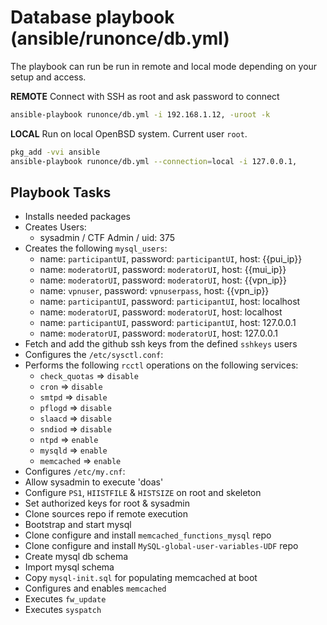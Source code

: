 # Database playbook (ansible/runonce/db.yml)

The playbook can run be run in remote and local mode depending on your setup
and access.

**REMOTE**
Connect with SSH as root and ask password to connect
```sh
ansible-playbook runonce/db.yml -i 192.168.1.12, -uroot -k
```

**LOCAL**
Run on local OpenBSD system. Current user `root`.
```sh
pkg_add -vvi ansible
ansible-playbook runonce/db.yml --connection=local -i 127.0.0.1,
```


## Playbook Tasks

* Installs needed packages
* Creates Users:
  * sysadmin / CTF Admin / uid: 375
* Creates the following `mysql_users`:
  * name: `participantUI`, password: `participantUI`, host:  {{pui_ip}}
  * name: `moderatorUI`, password: `moderatorUI`, host: {{mui_ip}}
  * name: `moderatorUI`, password: `moderatorUI`, host: {{vpn_ip}}
  * name: `vpnuser`, password: `vpnuserpass`, host: {{vpn_ip}}
  * name: `participantUI`, password: `participantUI`, host: localhost
  * name: `moderatorUI`, password: `moderatorUI`, host: localhost
  * name: `participantUI`, password: `participantUI`, host: 127.0.0.1
  * name: `moderatorUI`, password: `moderatorUI`, host: 127.0.0.1
* Fetch and add the github ssh keys from the defined `sshkeys` users
* Configures the `/etc/sysctl.conf`:
* Performs the following `rcctl` operations on the following services:
  * `check_quotas` => `disable`
  * `cron` => `disable`
  * `smtpd` => `disable`
  * `pflogd` => `disable`
  * `slaacd` => `disable`
  * `sndiod` => `disable`
  * `ntpd` => `enable`
  * `mysqld` => `enable`
  * `memcached` => `enable`
* Configures `/etc/my.cnf`:
* Allow sysadmin to execute 'doas'
* Configure `PS1`, `HIISTFILE` & `HISTSIZE` on root and skeleton
* Set authorized keys for root & sysadmin
* Clone sources repo if remote execution
* Bootstrap and start mysql
* Clone configure and install `memcached_functions_mysql` repo
* Clone configure and install `MySQL-global-user-variables-UDF` repo
* Create mysql db schema
* Import mysql schema
* Copy `mysql-init.sql` for populating memcached at boot
* Configures and enables `memcached`
* Executes `fw_update`
* Executes `syspatch`
